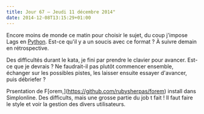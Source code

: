 ```yaml
---
title: Jour 67 — Jeudi 11 décembre 2014"
date: 2014-12-08T13:15:29+01:00
---
```


Encore moins de monde ce matin pour choisir le sujet, du coup j'impose
Lags en [Python](https://www.python.org). Est-ce qu'il y a un soucis
avec ce format ? À suivre demain en rétrospective.

Des difficultés durant le kata, je fini par prendre le clavier pour
avancer. Est-ce que je devrais ? Ne faudrait-il pas plutôt commencer
ensemble, échanger sur les possibles pistes, les laisser ensuite essayer
d'avancer, puis débriefer ?

Prsentation de F\[orem,\](https://github.com/rubysherpas/forem) install
dans Simplonline. Des difficults, mais une grosse partie du job t fait !
Il faut faire le style et voir la gestion des divers utilisateurs.


